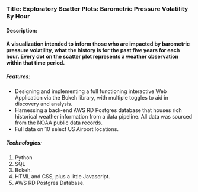 ### Title: Exploratory Scatter Plots: Barometric Pressure Volatility By Hour

#### Description:

#### A visualization intended to inform those who are impacted by barometric pressure volatility, what the history is for the past five years for each hour.  Every dot on the scatter plot represents a weather observation within that time period. 

##### Features:

- Designing and implementing a full functioning interactive Web Application via the Bokeh library, with multiple toggles to aid in discovery and analysis.
- Harnessing a back-end AWS RD Postgres database that houses rich historical weather information from  a data pipeline.  All data was sourced from the NOAA public data records.
- Full data on 10 select US Airport locations.

##### Technologies:

1. Python
2. SQL
3. Bokeh.
4. HTML and CSS, plus a little Javascript.
5. AWS RD Postgres Database.

